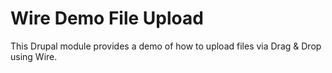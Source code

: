 # Wire Demo File Upload

This Drupal module provides a demo of how to upload files via Drag & Drop using Wire.
